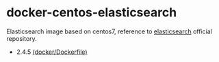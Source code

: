 # docker-centos-elasticsearch
Elasticsearch image based on centos7, reference to [elasticsearch](https://hub.docker.com/_/elasticsearch/) official repository.
- 2.4.5 [(docker/Dockerfile)](https://github.com/wxl86697716/docker-centos-elasticsearch/blob/master/Dockerfile)
